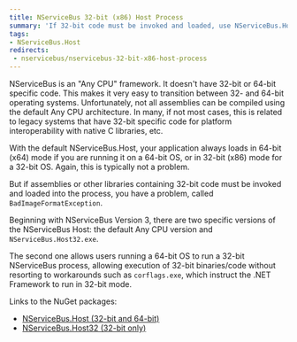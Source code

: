 ```yaml
---
title: NServiceBus 32-bit (x86) Host Process
summary: 'If 32-bit code must be invoked and loaded, use NServiceBus.Host32.exe instead. '
tags:
- NServiceBus.Host
redirects:
 - nservicebus/nservicebus-32-bit-x86-host-process
---
```


NServiceBus is an "Any CPU" framework. It doesn't have 32-bit or 64-bit specific code. This makes it very easy to transition between 32- and 64-bit operating systems. Unfortunately, not all assemblies can be compiled using the default Any CPU architecture. In many, if not most cases, this is related to legacy systems that have 32-bit specific code for platform interoperability with native C libraries, etc.

With the default NServiceBus.Host, your application always loads in 64-bit (x64) mode if you are running it on a 64-bit OS, or in 32-bit (x86) mode for a 32-bit OS. Again, this is typically not a problem. 

But if assemblies or other libraries containing 32-bit code must be invoked and loaded into the process, you have a problem, called `BadImageFormatException`.

Beginning with NServiceBus Version 3, there are two specific versions of the NServiceBus Host: the default Any CPU version and `NServiceBus.Host32.exe`. 

The second one allows users running a 64-bit OS to run a 32-bit NServiceBus process, allowing execution of 32-bit binaries/code without resorting to workarounds such as `corflags.exe`, which instruct the .NET Framework to run in 32-bit mode.

Links to the NuGet packages:

 * [NServiceBus.Host (32-bit and 64-bit)](https://www.nuget.org/packages/NServiceBus.Host)
 * [NServiceBus.Host32 (32-bit only)](https://www.nuget.org/packages/NServiceBus.Host32)